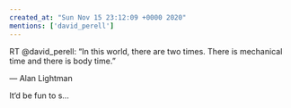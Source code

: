 ```yaml
---
created_at: "Sun Nov 15 23:12:09 +0000 2020"
mentions: ['david_perell']
---
```


RT @david_perell: “In this world, there are two times. There is mechanical time and there is body time.”

— Alan Lightman

It‘d be fun to s…
